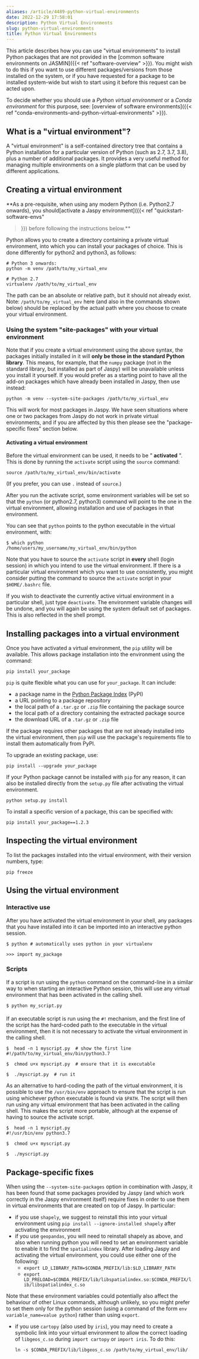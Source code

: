 ```yaml
---
aliases: /article/4489-python-virtual-environments
date: 2022-12-29 17:58:01
description: Python Virtual Environments
slug: python-virtual-environments
title: Python Virtual Environments
---
```


This article describes how you can use "virtual environments" to install
Python packages that are not provided in the [common software environments on
JASMIN]({{< ref "software-overview" >}}). You might wish to do this if you
want to use different packages/versions from those installed on the system, or
if you have requested for a package to be installed system-wide but wish to
start using it before this request can be acted upon.

To decide whether you should use a _Python virtual environment_ or a _Conda
environment_ for this purpose, see: [overview of software environments]({{<
ref "conda-environments-and-python-virtual-environments" >}}).

## What is a "virtual environment"?

A "virtual environment" is a self-contained directory tree that contains a
Python installation for a particular version of Python (such as 2.7, 3.7,
3.8), plus a number of additional packages. It provides a very useful method
for managing multiple environments on a single platform that can be used by
different applications.

## Creating a virtual environment

**As a pre-requisite, when using any modern Python (i.e. Python2.7 onwards),
you should[activate a Jaspy environment]({{< ref "quickstart-software-envs"
>}}) before following the instructions below.**

Python allows you to create a directory containing a private virtual
environment, into which you can install your packages of choice. This is done
differently for python2 and python3, as follows:

    
    
    # Python 3 onwards:
    python -m venv /path/to/my_virtual_env
    
    # Python 2.7
    virtualenv /path/to/my_virtual_env
    

The path can be an absolute or relative path, but it should not already exist.
Note: `/path/to/my_virtual_env` here (and also in the commands shown below)
should be replaced by the actual path where you choose to create your virtual
environment.

### Using the system "site-packages" with your virtual environment

Note that if you create a virtual environment using the above syntax, the
packages initially installed in it will **only be those in the standard Python
library**. This means, for example, that the `numpy` package (not in the
standard library, but installed as part of Jaspy) will be unavailable unless
you install it yourself. If you would prefer as a starting point to have all
the add-on packages which have already been installed in Jaspy, then use
instead:

    
    
    python -m venv --system-site-packages /path/to/my_virtual_env
    

This will work for most packages in Jaspy. We have seen situations where one
or two packages from Jaspy do not work in private virtual environments, and if
you are affected by this then please see the "package-specific fixes" section
below.

#### Activating a virtual environment

Before the virtual environment can be used, it needs to be " **activated** ".
This is done by running the `activate` script using the `source` command:

    
    
    source /path/to/my_virtual_env/bin/activate
    

(If you prefer, you can use `.` instead of `source`.)

After you run the activate script, some environment variables will be set so
that the `python` (or python2.7, python3) command will point to the one in the
virtual environment, allowing installation and use of packages in that
environment.

You can see that `python` points to the python executable in the virtual
environment, with:

    
    
    $ which python
    /home/users/my_username/my_virtual_env/bin/python
    

Note that you have to source the `activate` script in **every** shell (login
session) in which you intend to use the virtual environment. If there is a
particular virtual environment which you want to use consistently, you might
consider putting the command to source the `activate` script in your
`$HOME/.bashrc` file.

If you wish to deactivate the currently active virtual environment in a
particular shell, just type `deactivate`. The environment variable changes
will be undone, and you will again be using the system default set of
packages. This is also reflected in the shell prompt.

## Installing packages into a virtual environment

Once you have activated a virtual environment, the `pip` utility will be
available. This allows package installation into the environment using the
command:

    
    
    pip install your_package
    

`pip` is quite flexible what you can use for `your_package`. It can include:

  * a package name in the [Python Package Index](https://pypi.python.org/pypi) (PyPI)
  * a URL pointing to a package repository
  * the local path of a `.tar.gz` or `.zip` file containing the package source
  * the local path of a directory containing the extracted package source
  * the download URL of a `.tar.gz` or `.zip` file

If the package requires other packages that are not already installed into the
virtual environment, then `pip` will use the package's requirements file to
install them automatically from PyPI.

To upgrade an existing package, use:

    
    
    pip install --upgrade your_package
    

If your Python package cannot be installed with `pip` for any reason, it can
also be installed directly from the `setup.py` file after activating the
virtual environment.

    
    
    python setup.py install
    

To install a specific version of a package, this can be specified with:

    
    
    pip install your_package==1.2.3
    

## Inspecting the virtual environment

To list the packages installed into the virtual environment, with their
version numbers, type:

    
    
    pip freeze
    

## Using the virtual environment

### Interactive use

After you have activated the virtual environment in your shell, any packages
that you have installed into it can be imported into an interactive python
session.

    
    
    $ python # automatically uses python in your virtualenv
    
    >>> import my_package
    

### Scripts

If a script is run using the `python` command on the command-line in a similar
way to when starting an interactive Python session, this will use any virtual
environment that has been activated in the calling shell.

    
    
    $ python my_script.py
    

####

If an executable script is run using the `#!` mechanism, and the first line of
the script has the hard-coded path to the executable in the virtual
environment, then it is not necessary to activate the virtual environment in
the calling shell.

    
    
    $  head -n 1 myscript.py  # show the first line
    #!/path/to/my_virtual_env/bin/python3.7
    
    $  chmod u+x myscript.py  # ensure that it is executable
    
    $  ./myscript.py  # run it
    

As an alternative to hard-coding the path of the virtual environment, it is
possible to use the `/usr/bin/env` approach to ensure that the script is run
using whichever python executable is found via `$PATH`. The script will then
run using any virtual environment that has been activated in the calling
shell. This makes the script more portable, although at the expense of having
to source the activate script.

    
    
    $  head -n 1 myscript.py
    #!/usr/bin/env python3.7
    
    $  chmod u+x myscript.py
    
    $  ./myscript.py
    

## Package-specific fixes

When using the `--system-site-packages` option in combination with Jaspy, it
has been found that some packages provided by Jaspy (and which work correctly
in the Jaspy environment itself) require fixes in order to use them in virtual
environments that are created on top of Jaspy. In particular:

  * if you use `shapely`, we suggest to reinstall this into your virtual environment using `pip install --ignore-installed shapely` after activating the environment
  * if you use `geopandas`, you will need to reinstall shapely as above, and also when running python you will need to set an environment variable to enable it to find the `spatialindex` library. After loading Jaspy and activating the virtual environment, you could use either one of the following: 
    * `export LD_LIBRARY_PATH=$CONDA_PREFIX/lib:$LD_LIBRARY_PATH`
    * `export LD_PRELOAD=$CONDA_PREFIX/lib/libspatialindex.so:$CONDA_PREFIX/lib/libspatialindex_c.so`

Note that these environment variables could potentially also affect the
behaviour of other Linux commands, although unlikely, so you might prefer to
set them only for the python session (using a command of the form `env
variable_name=value python`) rather than using `export`.

  * if you use `cartopy` (also used by `iris`), you may need to create a symbolic link into your virtual environment to allow the correct loading of `libgeos_c.so` during `import cartopy` or `import iris`. To do this: 
    
        ln -s $CONDA_PREFIX/lib/libgeos_c.so /path/to/my_virtual_env/lib/
    	


